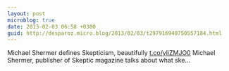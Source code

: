 ```yaml
---
layout: post
microblog: true
date: 2013-02-03 06:58 +0300
guid: http://desparoz.micro.blog/2013/02/03/t297916940750557184.html
---
```

Michael Shermer defines Skepticism, beautifully [t.co/yliZMJO0](http://t.co/yliZMJO0) Michael Shermer, publisher of Skeptic magazine talks about what ske...
